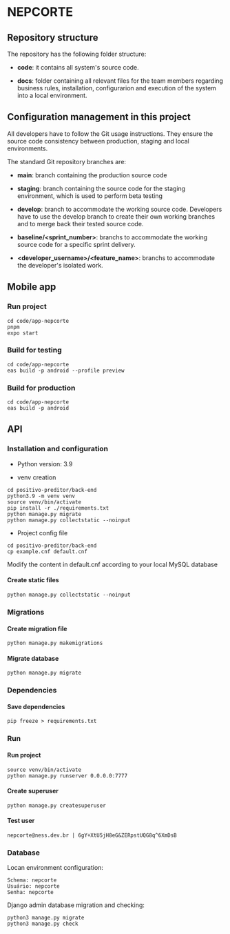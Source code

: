 # NEPCORTE

## Repository structure

The repository has the following folder structure:

* **code**: it contains all system's source code.

* **docs**: folder containing all relevant files for the team members regarding business rules, installation, configurarion and execution of the system into a local environment.

## Configuration management in this project

All developers have to follow the Git usage instructions. They ensure the source code consistency between production, staging and local environments.

The standard Git repository branches are:

* **main**: branch containing the production source code

* **staging**: branch containing the source code for the staging environment, which is used to perform beta testing

* **develop**: branch to accommodate the working source code. Developers have to use the develop branch to create their own working branches and to merge back their tested source code.

* **baseline/<sprint_number>**: branchs to accommodate the working source code for a specific sprint delivery.

* **<developer_username>/<feature_name>**: branchs to accommodate the developer's isolated work.

## Mobile app

### Run project

```
cd code/app-nepcorte
pnpm
expo start
```

### Build for testing

```
cd code/app-nepcorte
eas build -p android --profile preview
```

### Build for production

```
cd code/app-nepcorte
eas build -p android
```

## API

### Installation and configuration

* Python version: 3.9

* venv creation

```
cd positivo-preditor/back-end
python3.9 -m venv venv
source venv/bin/activate
pip install -r ./requirements.txt
python manage.py migrate
python manage.py collectstatic --noinput
```

* Project config file

```
cd positivo-preditor/back-end
cp example.cnf default.cnf
```

Modify the content in default.cnf according to your local MySQL database

#### Create static files

```
python manage.py collectstatic --noinput
```

### Migrations

#### Create migration file

```
python manage.py makemigrations
```

#### Migrate database

```
python manage.py migrate
```

### Dependencies

#### Save dependencies

```
pip freeze > requirements.txt
```

### Run

#### Run project

```
source venv/bin/activate
python manage.py runserver 0.0.0.0:7777
```

#### Create superuser

```
python manage.py createsuperuser
```

#### Test user

```
nepcorte@ness.dev.br | 6gY+XtU5jH8eG&ZERpstUQG8q^6XmDsB
```

### Database

Locan environment configuration:

```
Schema: nepcorte
Usuário: nepcorte
Senha: nepcorte
```

Django admin database migration and checking:

```
python3 manage.py migrate
python3 manage.py check

```